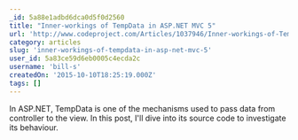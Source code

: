 ```yaml
---
_id: 5a88e1adbd6dca0d5f0d2560
title: "Inner-workings of TempData in ASP.NET MVC 5"
url: 'http://www.codeproject.com/Articles/1037946/Inner-workings-of-TempData-in-ASP-NET-MVC'
category: articles
slug: 'inner-workings-of-tempdata-in-asp-net-mvc-5'
user_id: 5a83ce59d6eb0005c4ecda2c
username: 'bill-s'
createdOn: '2015-10-10T18:25:19.000Z'
tags: []
---
```


In ASP.NET, TempData is one of the mechanisms used to pass data from controller to the view. In this post, I'll dive into its source code to investigate its behaviour.
